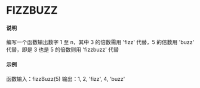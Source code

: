 # FIZZBUZZ

#### 说明

编写一个函数输出数字 1 至 n，其中 3 的倍数需用 'fizz' 代替，5 的倍数用 'buzz' 代替，即是 3 也是 5 的倍数则用 'fizzbuzz' 代替

#### 示例

函数输入：fizzBuzz(5)
输出：1, 2, 'fizz', 4, 'buzz'

